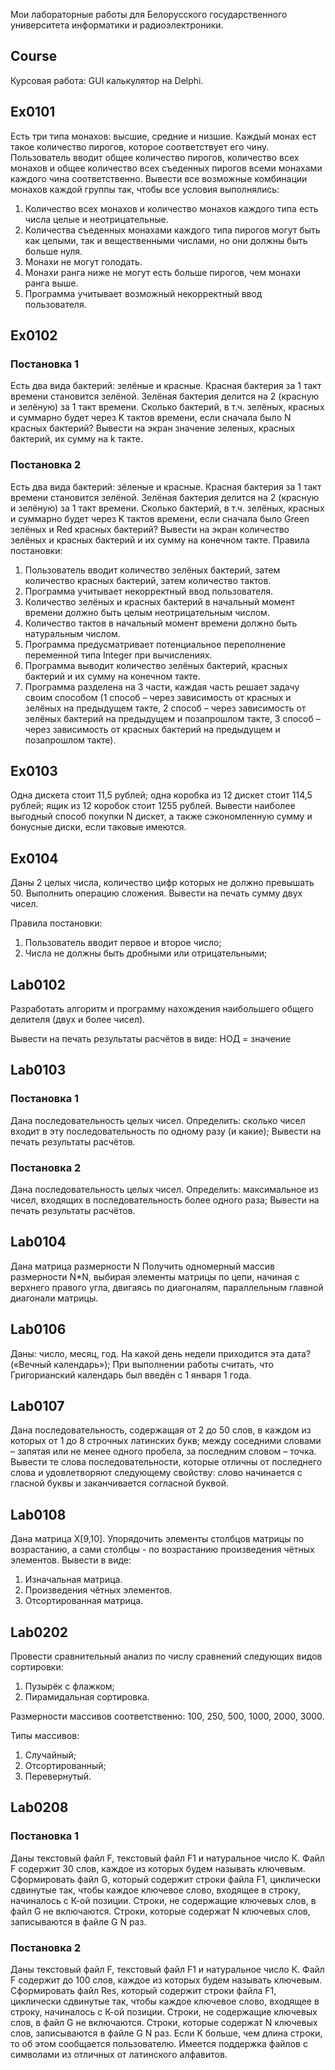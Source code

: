 Мои лабораторные работы для Белорусского государственного университета информатики и радиоэлектроники.

<h2> Course </h2>

Курсовая работа: GUI калькулятор на Delphi.

<h2> Ex0101 </h2>

Есть три типа монахов: высшие, средние и низшие. Каждый монах ест такое количество пирогов, которое соответствует его чину. Пользователь вводит общее количество пирогов, количество всех монахов и общее количество всех съеденных пирогов всеми монахами каждого чина соответственно. 
Вывести все возможные комбинации монахов каждой группы так, чтобы все условия выполнялись:

1. Количество всех монахов и количество монахов каждого типа есть числа целые и неотрицательные.
2. Количества съеденных монахами каждого типа пирогов могут быть как целыми, так и вещественными числами, но они должны быть больше нуля.
3. Монахи не могут голодать. 
4. Монахи ранга ниже не могут есть больше пирогов, чем монахи ранга выше.
5. Программа учитывает возможный некорректный ввод пользователя.

<h2> Ex0102 </h2>

<h3> Постановка 1 </h3>

Есть два вида бактерий: зелёные и красные. Красная бактерия за 1 такт времени становится зелёной. Зелёная бактерия делится на 2 (красную и зелёную) за 1 такт времени. Сколько бактерий, в т.ч. зелёных, красных и суммарно будет через K тактов времени, если сначала было N красных бактерий?
Вывести на экран значение зеленых, красных бактерий, их сумму на k такте.

<h3> Постановка 2 </h3>

Есть два вида бактерий: зёленые и красные. Красная бактерия за 1 такт времени становится зелёной. Зелёная бактерия делится на 2 (красную и зелёную) за 1 такт времени. Сколько бактерий, в т.ч. зелёных, красных и суммарно будет через K тактов времени, если сначала было Green зелёных и Red красных бактерий?
Вывести на экран количество зелёных и красных бактерий и их сумму на конечном такте.
Правила постановки:

1. Пользователь вводит количество зелёных бактерий, затем количество красных бактерий, затем количество тактов.
2. Программа учитывает некорректный ввод пользователя.
3. Количество зелёных и красных бактерий в начальный момент времени должно быть целым неотрицательным числом.
4. Количество тактов в начальный момент времени должно быть натуральным числом.
5. Программа предусматривает потенциальное переполнение переменной типа Integer при вычислениях.
6. Программа выводит количество зелёных бактерий, красных бактерий и их сумму на конечном такте.
7. Программа разделена на 3 части, каждая часть решает задачу своим способом (1 способ – через зависимость от красных и зелёных на предыдущем такте, 2 способ – через зависимость от зелёных бактерий на предыдущем и позапрошлом такте, 3 способ – через зависимость от красных бактерий на предыдущем и позапрошлом такте).

<h2> Ex0103 </h2>

Одна дискета стоит 11,5 рублей; одна коробка из 12 дискет стоит 114,5 рублей; ящик из 12 коробок стоит 1255 рублей. Вывести наиболее выгодный способ покупки N дискет, а также сэкономленную сумму и бонусные диски, если таковые имеются.

<h2> Ex0104 </h2>

Даны 2 целых числа, количество цифр которых не должно превышать 50. Выполнить операцию сложения.
Вывести на печать сумму двух чисел.

Правила постановки:
1. Пользователь вводит первое и второе число;
2. Числа не должны быть дробными или отрицательными;

<h2> Lab0102 </h2>

Разработать алгоритм и программу нахождения наибольшего общего
делителя (двух и более чисел).

Вывести на печать результаты расчётов в виде: НОД = значение

<h2> Lab0103 </h2>

<h3> Постановка 1 </h3>

Дана последовательность целых чисел. Определить: сколько чисел входит в эту последовательность по одному разу (и какие); Вывести на печать результаты расчётов.

<h3> Постановка 2 </h3>

Дана последовательность целых чисел. Определить: максимальное из чисел, входящих в последовательность более одного раза; Вывести на печать результаты расчётов.
                   
<h2> Lab0104 </h2>

Дана матрица размерности N Получить одномерный массив размерности N*N, выбирая элементы матрицы по цепи, начиная  с верхнего правого угла, двигаясь по
диагоналям, параллельным главной диагонали матрицы.

<h2> Lab0106 </h2>

Даны: число, месяц, год. На какой день недели приходится эта дата? («Вечный календарь»);
При выполнении работы считать, что Григорианский календарь был введён с 1 января 1 года.                          


<h2> Lab0107 </h2>

Дана последовательность, содержащая от 2 до 50 слов, в каждом из которых от 1 до 8 строчных латинских букв; между соседними словами – запятая или не менее одного пробела, за последним словом – точка.
Вывести те слова последовательности, которые отличны от последнего слова и удовлетворяют следующему свойству: слово начинается с гласной буквы и заканчивается согласной буквой.


<h2> Lab0108 </h2>

Дана матрица X[9,10]. Упорядочить элементы столбцов матрицы по возрастанию, а сами столбцы - по возрастанию произведения чётных элементов.
Вывести в виде:
1. Изначальная матрица.
2. Произведения чётных элементов.
3. Отсортированная матрица.

<h2> Lab0202 </h2>

Провести сравнительный анализ по числу сравнений следующих видов сортировки:
1. Пузырёк с флажком;
2. Пирамидальная сортировка. 

Размерности массивов соответственно: 100, 250, 500, 1000, 2000, 3000. 

Типы массивов: 
1. Случайный;
2. Отсортированный;
3. Перевернутый.

<h2> Lab0208 </h2>

<h3> Постановка 1 </h3>

Даны текстовый файл F, текстовый файл F1 и натуральное число К. 
Файл F содержит 30 слов, каждое из которых будем называть ключевым. Сформировать файл G, который содержит строки файла F1, циклически сдвинутые так, чтобы каждое ключевое слово, входящее в строку, начиналось с К-ой позиции. 
Строки, не содержащие ключевых слов, в файл G не включаются. 
Строки, которые содержат N ключевых слов, записываются в файле G N раз.

<h3> Постановка 2 </h3>

Даны текстовый файл F, текстовый файл F1 и натуральное число К. 
Файл F содержит до 100 слов, каждое из которых будем называть ключевым. Сформировать файл Res, который содержит строки файла F1, циклически сдвинутые так, чтобы каждое ключевое слово, входящее в строку, начиналось с К-ой позиции. 
Строки, не содержащие ключевых слов, в файл G не включаются. 
Строки, которые содержат N ключевых слов, записываются в файле G N раз.
Если K больше, чем длина строки, то об этом сообщается пользователю.
Имеется поддержка файлов с символами из отличных от латинского алфавитов.
